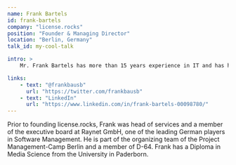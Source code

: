 ```yaml
---
name: Frank Bartels
id: frank-bartels
company: "license.rocks"
position: "Founder & Managing Director"
location: "Berlin, Germany"
talk_id: my-cool-talk

intro: >
    Mr. Frank Bartels has more than 15 years experience in IT and has helped dozens of leading companies such as Siemens, BASF, Bertelsmann, Deutsche Post or T-Systems as consultant or project manager in IT transformation.

links:
    - text: "@frankbausb"
      url: "https://twitter.com/frankbausb"
    - text: "LinkedIn"
      url: "https://www.linkedin.com/in/frank-bartels-00098780/"
---
```


Prior to founding license.rocks, Frank was head of services and a member of the executive board at Raynet GmbH, one of the leading German players in Software Management. He is part of the organizing team of the Project Management-Camp Berlin and a member of D-64. Frank has a Diploma in Media Science from the University in Paderborn.
